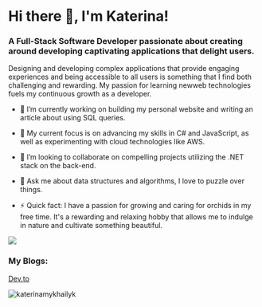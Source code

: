 <h1 align="left">Hi there 👋, I'm Katerina!</h1>

<!--
**KaterinaMykhailyk/KaterinaMykhailyk** is a ✨ _special_ ✨ repository because its `README.md` (this file) appears on your GitHub profile.

Here are some ideas to get you started:

- 🔭 I’m currently working on ...
- 🌱 I’m currently learning ...
- 👯 I’m looking to collaborate on ...
- 🤔 I’m looking for help with ...
- 💬 Ask me about ...
- 📫 How to reach me: ...
- 😄 Pronouns: ...
- ⚡ Fun fact: ...
-->
<h3 align="left">A Full-Stack Software Developer passionate about creating around developing captivating applications that delight users.</h3>
<p>Designing and developing complex applications that provide engaging experiences and being accessible to all users is something that I find both challenging and rewarding. My passion for learning newweb technologies fuels my continuous growth as a developer.</p>

- 🔭 I’m currently working on building my personal website and writing an article about using SQL queries.

- 🌱 My current focus is on advancing my skills in C# and JavaScript, as well as experimenting with cloud technologies like AWS.

- 👯 I’m looking to collaborate on compelling projects utilizing the .NET stack on the back-end.

- 💬 Ask me about data structures and algorithms, I love to puzzle over things.

- ⚡ Quick fact: I have a passion for growing and caring for orchids in my free time. It's a rewarding and relaxing hobby that allows me to indulge in nature and cultivate something beautiful.

![](https://visitor-badge.glitch.me/badge?page_id=katerina.mykhailyk)

<h3 align="left">My Blogs:</h3>
<p><a href="https://dev.to/katerinamykhailyk">Dev.to</a></p>

<p>&nbsp;<img align="left" src="https://github-readme-stats.vercel.app/api?username=katerinamykhailyk&show_icons=true&locale=en&theme=prussian" alt="katerinamykhailyk" /></p>
